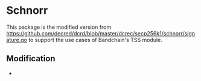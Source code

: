 # Schnorr

This package is the modified version from https://github.com/decred/dcrd/blob/master/dcrec/secp256k1/schnorr/signature.go to support the use cases of Bandchain's TSS module.

## Modification
- 
